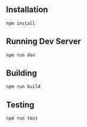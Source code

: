 ## Installation
`npm install`

## Running Dev Server
`npm run dev`

## Building
`npm run build`

## Testing
`npm run test`